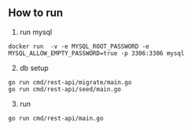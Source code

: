 

## How to run


1. run mysql
```
docker run  -v -e MYSQL_ROOT_PASSWORD -e MYSQL_ALLOW_EMPTY_PASSWORD=true -p 3306:3306 mysql

```

2. db setup

```
go run cmd/rest-api/migrate/main.go
go run cmd/rest-api/seed/main.go
```

3.  run

```
go run cmd/rest-api/main.go
```
